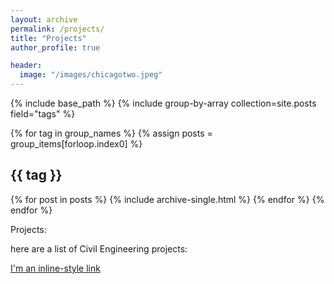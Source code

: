 ```yaml
---
layout: archive
permalink: /projects/
title: "Projects"
author_profile: true

header:
  image: "/images/chicagotwo.jpeg"
---
```


{% include base_path %}
{% include group-by-array collection=site.posts field="tags" %}

{% for tag in group_names %}
  {% assign posts = group_items[forloop.index0] %}
  <h2 id="{{ tag | slugify }}" class="archive__subtitle">{{ tag }}</h2>
  {% for post in posts %}
    {% include archive-single.html %}
  {% endfor %}
{% endfor %}


Projects:


here are a list of Civil Engineering projects:





[I'm an inline-style link](/images/test.pdf)
